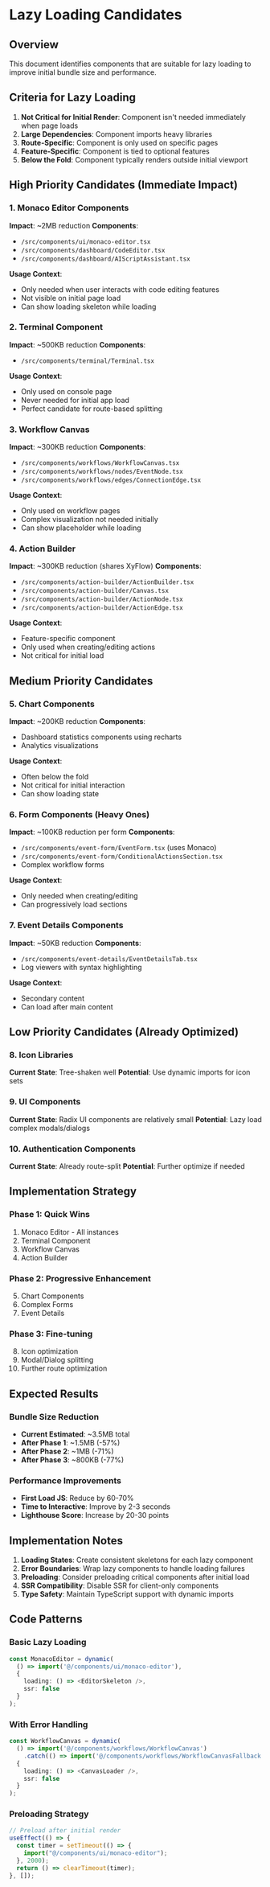# Lazy Loading Candidates

## Overview

This document identifies components that are suitable for lazy loading to improve initial bundle size and performance.

## Criteria for Lazy Loading

1. **Not Critical for Initial Render**: Component isn't needed immediately when page loads
2. **Large Dependencies**: Component imports heavy libraries
3. **Route-Specific**: Component is only used on specific pages
4. **Feature-Specific**: Component is tied to optional features
5. **Below the Fold**: Component typically renders outside initial viewport

## High Priority Candidates (Immediate Impact)

### 1. Monaco Editor Components

**Impact**: ~2MB reduction
**Components**:

- `/src/components/ui/monaco-editor.tsx`
- `/src/components/dashboard/CodeEditor.tsx`
- `/src/components/dashboard/AIScriptAssistant.tsx`

**Usage Context**:

- Only needed when user interacts with code editing features
- Not visible on initial page load
- Can show loading skeleton while loading

### 2. Terminal Component

**Impact**: ~500KB reduction
**Components**:

- `/src/components/terminal/Terminal.tsx`

**Usage Context**:

- Only used on console page
- Never needed for initial app load
- Perfect candidate for route-based splitting

### 3. Workflow Canvas

**Impact**: ~300KB reduction
**Components**:

- `/src/components/workflows/WorkflowCanvas.tsx`
- `/src/components/workflows/nodes/EventNode.tsx`
- `/src/components/workflows/edges/ConnectionEdge.tsx`

**Usage Context**:

- Only used on workflow pages
- Complex visualization not needed initially
- Can show placeholder while loading

### 4. Action Builder

**Impact**: ~300KB reduction (shares XyFlow)
**Components**:

- `/src/components/action-builder/ActionBuilder.tsx`
- `/src/components/action-builder/Canvas.tsx`
- `/src/components/action-builder/ActionNode.tsx`
- `/src/components/action-builder/ActionEdge.tsx`

**Usage Context**:

- Feature-specific component
- Only used when creating/editing actions
- Not critical for initial load

## Medium Priority Candidates

### 5. Chart Components

**Impact**: ~200KB reduction
**Components**:

- Dashboard statistics components using recharts
- Analytics visualizations

**Usage Context**:

- Often below the fold
- Not critical for initial interaction
- Can show loading state

### 6. Form Components (Heavy Ones)

**Impact**: ~100KB reduction per form
**Components**:

- `/src/components/event-form/EventForm.tsx` (uses Monaco)
- `/src/components/event-form/ConditionalActionsSection.tsx`
- Complex workflow forms

**Usage Context**:

- Only needed when creating/editing
- Can progressively load sections

### 7. Event Details Components

**Impact**: ~50KB reduction
**Components**:

- `/src/components/event-details/EventDetailsTab.tsx`
- Log viewers with syntax highlighting

**Usage Context**:

- Secondary content
- Can load after main content

## Low Priority Candidates (Already Optimized)

### 8. Icon Libraries

**Current State**: Tree-shaken well
**Potential**: Use dynamic imports for icon sets

### 9. UI Components

**Current State**: Radix UI components are relatively small
**Potential**: Lazy load complex modals/dialogs

### 10. Authentication Components

**Current State**: Already route-split
**Potential**: Further optimize if needed

## Implementation Strategy

### Phase 1: Quick Wins

1. Monaco Editor - All instances
2. Terminal Component
3. Workflow Canvas
4. Action Builder

### Phase 2: Progressive Enhancement

5. Chart Components
6. Complex Forms
7. Event Details

### Phase 3: Fine-tuning

8. Icon optimization
9. Modal/Dialog splitting
10. Further route optimization

## Expected Results

### Bundle Size Reduction

- **Current Estimated**: ~3.5MB total
- **After Phase 1**: ~1.5MB (-57%)
- **After Phase 2**: ~1MB (-71%)
- **After Phase 3**: ~800KB (-77%)

### Performance Improvements

- **First Load JS**: Reduce by 60-70%
- **Time to Interactive**: Improve by 2-3 seconds
- **Lighthouse Score**: Increase by 20-30 points

## Implementation Notes

1. **Loading States**: Create consistent skeletons for each lazy component
2. **Error Boundaries**: Wrap lazy components to handle loading failures
3. **Preloading**: Consider preloading critical components after initial load
4. **SSR Compatibility**: Disable SSR for client-only components
5. **Type Safety**: Maintain TypeScript support with dynamic imports

## Code Patterns

### Basic Lazy Loading

```typescript
const MonacoEditor = dynamic(
  () => import('@/components/ui/monaco-editor'),
  {
    loading: () => <EditorSkeleton />,
    ssr: false
  }
);
```

### With Error Handling

```typescript
const WorkflowCanvas = dynamic(
  () => import('@/components/workflows/WorkflowCanvas')
    .catch(() => import('@/components/workflows/WorkflowCanvasFallback')),
  {
    loading: () => <CanvasLoader />,
    ssr: false
  }
);
```

### Preloading Strategy

```typescript
// Preload after initial render
useEffect(() => {
  const timer = setTimeout(() => {
    import("@/components/ui/monaco-editor");
  }, 2000);
  return () => clearTimeout(timer);
}, []);
```
